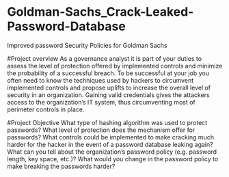 # Goldman-Sachs_Crack-Leaked-Password-Database
Improved password Security Policies for Goldman Sachs

#Project overview
As a governance analyst it is part of your duties to assess the level of protection offered by implemented controls and minimize the probability of a successful breach. To be successful at your job you often need to know the techniques used by hackers to circumvent implemented controls and propose uplifts to increase the overall level of security in an organization. Gaining valid credentials gives the attackers access to the organization’s IT system, thus circumventing most of perimeter controls in place.

#Project Objective
What type of hashing algorithm was used to protect passwords? What level of protection does the mechanism offer for passwords? What controls could be implemented to make cracking much harder for the hacker in the event of a password database leaking again? What can you tell about the organization’s password policy (e.g. password length, key space, etc.)? What would you change in the password policy to make breaking the passwords harder?

